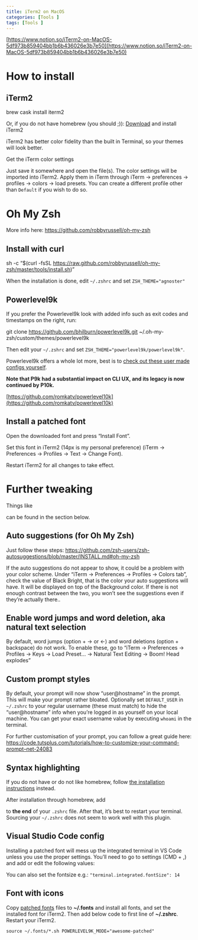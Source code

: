 ```yaml
---
title: iTerm2 on MacOS
categories: [Tools ]
tags: [Tools ]
---
```


[https://www.notion.so/iTerm2-on-MacOS-5df973b859404bb1b6b436026e3b7e50](https://www.notion.so/iTerm2-on-MacOS-5df973b859404bb1b6b436026e3b7e50)


# How to install


## iTerm2


brew cask install iterm2


Or, if you do not have homebrew (you should ;)): [Download](http://www.iterm2.com/downloads.html) and install iTerm2


iTerm2 has better color fidelity than the built in Terminal, so your themes will look better.


Get the iTerm color settings


Just save it somewhere and open the file(s). The color settings will be imported into iTerm2. Apply them in iTerm through iTerm → preferences → profiles → colors → load presets. You can create a different profile other than `Default` if you wish to do so.


# Oh My Zsh


More info here: https://github.com/robbyrussell/oh-my-zsh


## Install with curl


sh -c “$(curl -fsSL https://raw.github.com/robbyrussell/oh-my-zsh/master/tools/install.sh)”


When the installation is done, edit `~/.zshrc` and set `ZSH_THEME="agnoster"`


## Powerlevel9k


If you prefer the Powerlevel9k look with added info such as exit codes and timestamps on the right, run:


git clone https://github.com/bhilburn/powerlevel9k.git ~/.oh-my-zsh/custom/themes/powerlevel9k


Then edit your `~/.zshrc` and set `ZSH_THEME="powerlevel9k/powerlevel9k"`.


Powerlevel9k offers a whole lot more, best is to [check out these user made configs yourself](https://github.com/bhilburn/powerlevel9k/wiki/Show-Off-Your-Config).


**Note that P9k had a substantial impact on CLI UX, and its legacy is now continued by P10k.**


[https://github.com/romkatv/powerlevel10k](https://github.com/romkatv/powerlevel10k)


## Install a patched font


Open the downloaded font and press “Install Font”.


Set this font in iTerm2 (14px is my personal preference) (iTerm → Preferences → Profiles → Text → Change Font).


Restart iTerm2 for all changes to take effect.


# Further tweaking


Things like


can be found in the section below.


## Auto suggestions (for Oh My Zsh)


Just follow these steps: https://github.com/zsh-users/zsh-autosuggestions/blob/master/INSTALL.md#oh-my-zsh


If the auto suggestions do not appear to show, it could be a problem with your color scheme. Under “iTerm → Preferences → Profiles → Colors tab”, check the value of Black Bright, that is the color your auto suggestions will have. It will be displayed on top of the Background color. If there is not enough contrast between the two, you won’t see the suggestions even if they’re actually there..


## Enable word jumps and word deletion, aka natural text selection


By default, word jumps (option + → or ←) and word deletions (option + backspace) do not work. To enable these, go to “iTerm → Preferences → Profiles → Keys → Load Preset… → Natural Text Editing → Boom! Head explodes”


## Custom prompt styles


By default, your prompt will now show “user@hostname” in the prompt. This will make your prompt rather bloated. Optionally set `DEFAULT_USER` in `~/.zshrc` to your regular username (these must match) to hide the “user@hostname” info when you’re logged in as yourself on your local machine. You can get your exact username value by executing `whoami` in the terminal.


For further customisation of your prompt, you can follow a great guide here: https://code.tutsplus.com/tutorials/how-to-customize-your-command-prompt–net-24083


## Syntax highlighting


If you do not have or do not like homebrew, follow [the installation instructions](https://github.com/zsh-users/zsh-syntax-highlighting/blob/master/INSTALL.md) instead.


After installation through homebrew, add


to **the end** of your `.zshrc` file. After that, it’s best to restart your terminal. Sourcing your `~/.zshrc` does not seem to work well with this plugin.


## Visual Studio Code config


Installing a patched font will mess up the integrated terminal in VS Code unless you use the proper settings. You’ll need to go to settings (CMD + ,) and add or edit the following values:


You can also set the fontsize e.g.: `"terminal.integrated.fontSize": 14`


## Font with icons


Copy [patched fonts](https://github.com/gabrielelana/awesome-terminal-fonts/tree/patching-strategy/patched) files to **~/.fonts** and install all fonts, and set the installed font for iTerm2. Then add below code to first line of **~/.zshrc**. Restart your iTerm2.


`source ~/.fonts/*.sh POWERLEVEL9K_MODE="awesome-patched"`


